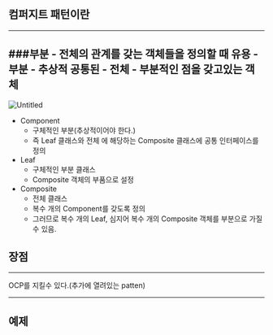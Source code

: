 ## 컴퍼지트 패턴이란

---
###부분 - 전체의 관계를 갖는 객체들을 정의할 때 유용
    - 부분 - 추상적 공통된
    - 전체 - 부분적인 점을 갖고있는 객체
---
![Untitled](https://user-images.githubusercontent.com/76032947/178474412-798cc49a-aed7-4cc5-953b-5064fe3437b6.png)


- Component
    - 구체적인 부분(추상적이어야 한다.)
    - 즉 Leaf 클래스와 전체 에 해당하는 Composite 클래스에 공통 인터페이스를 정의
- Leaf
    - 구체적인 부분 클래스
    - Composite 객체의 부품으로 설정
- Composite
    - 전체 클래스
    - 복수 개의 Component를 갖도록 정의
    - 그러므로 복수 개의 Leaf, 심지어 복수 개의 Composite 객체를 부분으로 가질 수 있음.

## 장점

---

OCP를 지킬수 있다.(추가에 열려있는 patten)

---

## 예제
